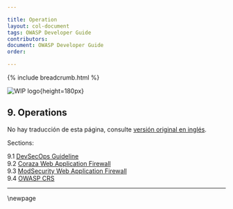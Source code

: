 ```yaml
---

title: Operation
layout: col-document
tags: OWASP Developer Guide
contributors:
document: OWASP Developer Guide
order:

---
```


{% include breadcrumb.html %}

![WIP logo](../../../assets/images/dg_wip.png "Work in progress"){height=180px}

## 9. Operations

No hay traducción de esta página, consulte [versión original en inglés][release1100].

Sections:

9.1 [DevSecOps Guideline](#devsecops-guideline)  
9.2 [Coraza Web Application Firewall](#coraza-web-application-firewall)  
9.3 [ModSecurity Web Application Firewall](#modsecurity-web-application-firewall)  
9.4 [OWASP CRS](#owasp-crs)  

----

[release1100]: https://github.com/OWASP/www-project-developer-guide/blob/main/release/11-operations/toc.md

\newpage
